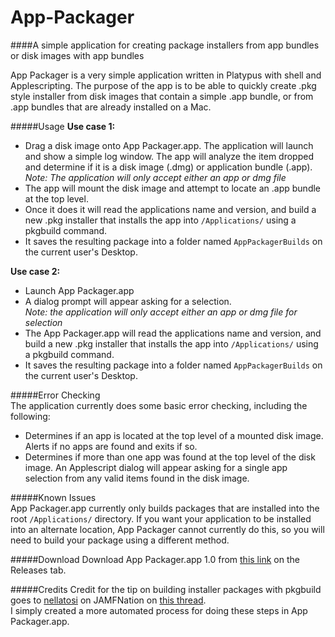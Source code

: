 # App-Packager
####A simple application for creating package installers from app bundles or disk images with app bundles

App Packager is a very simple application written in Platypus with shell and Applescripting.
The purpose of the app is to be able to quickly create .pkg style installer from disk images that contain a simple .app bundle, or from .app bundles that are already installed on a Mac.

#####Usage
**Use case 1:**
- Drag a disk image onto App Packager.app. The application will launch and show a simple log window. The app will analyze the item dropped and determine if it is a disk image (.dmg) or application bundle (.app).  
*Note: The application will only accept either an app or dmg file*
- The app will mount the disk image and attempt to locate an .app bundle at the top level.  
- Once it does it will read the applications name and version, and build a new .pkg installer that installs the app into `/Applications/` using a pkgbuild command.  
- It saves the resulting package into a folder named `AppPackagerBuilds` on the current user's Desktop.  

**Use case 2:**
- Launch App Packager.app
- A dialog prompt will appear asking for a selection.  
*Note: the application will only accept either an app or dmg file for selection*  
- The App Packager.app will read the applications name and version, and build a new .pkg installer that installs the app into `/Applications/` using a pkgbuild command.  
- It saves the resulting package into a folder named `AppPackagerBuilds` on the current user's Desktop.  

#####Error Checking  
The application currently does some basic error checking, including the following:
- Determines if an app is located at the top level of a mounted disk image. Alerts if no apps are found and exits if so.  
- Determines if more than one app was found at the top level of the disk image. An Applescript dialog will appear asking for a single app selection from any valid items found in the disk image.  

#####Known Issues  
App Packager.app currently only builds packages that are installed into the root `/Applications/` directory. If you want your application to be installed into an alternate location, App Packager cannot currently do this, so you will need to build your package using a different method.  

#####Download
Download App Packager.app 1.0 from [this link](https://github.com/mm2270/App-Packager/releases) on the Releases tab. 

#####Credits
Credit for the tip on building installer packages with pkgbuild goes to [nellatosi](https://jamfnation.jamfsoftware.com/viewProfile.html?userID=4817) on JAMFNation on [this thread](https://jamfnation.jamfsoftware.com/featureRequest.html?id=3719).  
I simply created a more automated process for doing these steps in App Packager.app.
